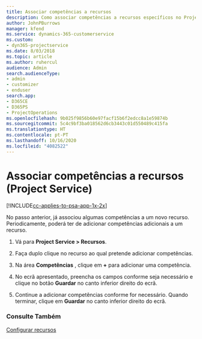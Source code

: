```yaml
---
title: Associar competências a recursos
description: Como associar competências a recursos específicos no Project Service
author: JohnPBurrows
manager: kfend
ms.service: dynamics-365-customerservice
ms.custom:
- dyn365-projectservice
ms.date: 8/03/2018
ms.topic: article
ms.author: ruhercul
audience: Admin
search.audienceType:
- admin
- customizer
- enduser
search.app:
- D365CE
- D365PS
- ProjectOperations
ms.openlocfilehash: 9b025f9856b60e97facf15b6f2edcc8a1e59874b
ms.sourcegitcommit: 5c4c9bf3ba018562d6cb3443c01d550489c415fa
ms.translationtype: HT
ms.contentlocale: pt-PT
ms.lasthandoff: 10/16/2020
ms.locfileid: "4082522"
---
```

# <a name="associate-skills-with-resources-project-service"></a>Associar competências a recursos (Project Service)

[!INCLUDE[cc-applies-to-psa-app-1x-2x](../includes/cc-applies-to-psa-app-1x-2x.md)]

No passo anterior, já associou algumas competências a um novo recurso. Periodicamente, poderá ter de adicionar competências adicionais a um recurso.  
  
1.  Vá para **Project Service > Recursos**.  
  
2.  Faça duplo clique no recurso ao qual pretende adicionar competências.  
  
3.  Na área **Competências** , clique em **+** para adicionar uma competência.  
  
4.  No ecrã apresentado, preencha os campos conforme seja necessário e clique no botão **Guardar** no canto inferior direito do ecrã.  
  
5.  Continue a adicionar competências conforme for necessário. Quando terminar, clique em **Guardar** no canto inferior direito do ecrã.  
  
### <a name="see-also"></a>Consulte Também  
 [Configurar recursos](../psa/set-up-resources.md)
